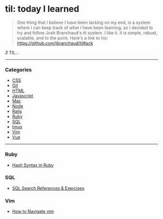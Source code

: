 # til: today I learned

> One thing that I believe I have been lacking on my end, is a system where I can keep track of what I have been learning, so I decided to try and follow Josh Branchaud's til system. I like it. It is simple, robust, scalable, and to the point.
> Here's a link to his: https://github.com/jbranchaud/til#ack

_3 TIL..._

---

### Categories

- [CSS](#css)
- [Git](#git)
- [HTML](#html)
- [Javascript](#javascript)
- [Mac](#mac)
- [Node](#node)
- [Rails](#rails)
- [Ruby](#ruby)
- [SQL](#sql)
- [tmux](#tmux)
- [Vim](#vim)
- [Vue](#vue)

---

### Ruby

- [Hash Syntax in Ruby](ruby/how-to-create-hashes-from-arrays.md)

### SQL

- [SQL Search References & Exercises](sql/search-reference-exercises.md)

### Vim

- [How to Navigate vim](vim/how-to-navigate-vim.md)

